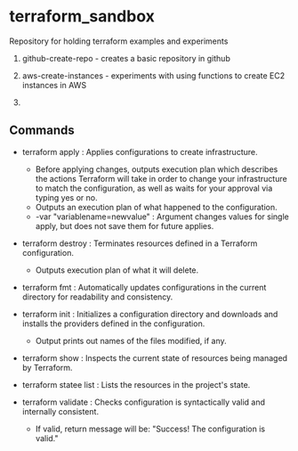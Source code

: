 # terraform_sandbox
Repository for holding terraform examples and experiments

1. github-create-repo - creates a basic repository in github

2. aws-create-instances - experiments with using functions to create EC2 instances in AWS

3. 

## Commands

- terraform apply : Applies configurations to create infrastructure.
    - Before applying changes, outputs execution plan which describes the actions Terraform will take in order to change your infrastructure to match the configuration, as well as waits for your approval via typing yes or no.
    - Outputs an execution plan of what happened to the configuration.
    - -var "variablename=newvalue" : Argument changes values for single apply, but does not save them for future applies.

- terraform destroy : Terminates resources defined in a Terraform configuration.
    - Outputs execution plan of what it will delete.

- terraform fmt : Automatically updates configurations in the current directory for readability and consistency.

- terraform init : Initializes a configuration directory and downloads and installs the providers defined in the configuration.
    - Output prints out names of the files modified, if any.

- terraform show : Inspects the current state of resources being managed by Terraform.

- terraform statee list : Lists the resources in the project's state.

- terraform validate : Checks configuration is syntactically valid and internally consistent.
    - If valid, return message will be: "Success! The configuration is valid."